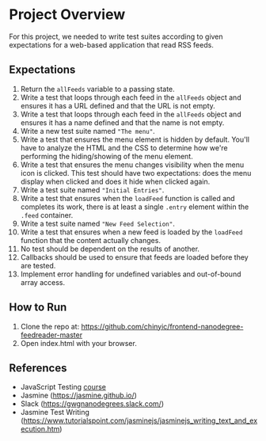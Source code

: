 # Project Overview

For this project, we needed to write test suites according to given expectations for a web-based application that read RSS feeds.


## Expectations
1. Return the `allFeeds` variable to a passing state.
2. Write a test that loops through each feed in the `allFeeds` object and ensures it has a URL defined and that the URL is not empty.
3. Write a test that loops through each feed in the `allFeeds` object and ensures it has a name defined and that the name is not empty.
4. Write a new test suite named `"The menu"`.
5. Write a test that ensures the menu element is hidden by default. You'll have to analyze the HTML and the CSS to determine how we're performing the hiding/showing of the menu element.
6. Write a test that ensures the menu changes visibility when the menu icon is clicked. This test should have two expectations: does the menu display when clicked and does it hide when clicked again.
7. Write a test suite named `"Initial Entries"`.
8. Write a test that ensures when the `loadFeed` function is called and completes its work, there is at least a single `.entry` element within the `.feed` container.
9. Write a test suite named `"New Feed Selection"`.
10. Write a test that ensures when a new feed is loaded by the `loadFeed` function that the content actually changes.
11. No test should be dependent on the results of another.
12. Callbacks should be used to ensure that feeds are loaded before they are tested.
13. Implement error handling for undefined variables and out-of-bound array access.



## How to Run

1. Clone the repo at: https://github.com/chinyic/frontend-nanodegree-feedreader-master
2. Open index.html with your browser.


## References
* JavaScript Testing [course](https://www.udacity.com/course/ud549)
* Jasmine (https://jasmine.github.io/)
* Slack (https://gwgnanodegrees.slack.com/)
* Jasmine Test Writing (https://www.tutorialspoint.com/jasminejs/jasminejs_writing_text_and_execution.htm)
